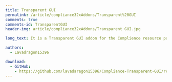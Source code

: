 ```yaml
---
title: Transparent GUI
permalink: /article/compliance32xAddons/Transparent%20GUI
comments: true
comments-id: TransparentGUI
header-img: article/compliance32xAddons/Transparent GUI.jpg

long_text: It is a Transparent GUI addon for the Complience resource pack.

authors:
  - Lavadragon15396

download:
  - GitHub:
    - https://github.com/lavadaragon15396/Compliance-Transparent-GUI/releases
---
```

